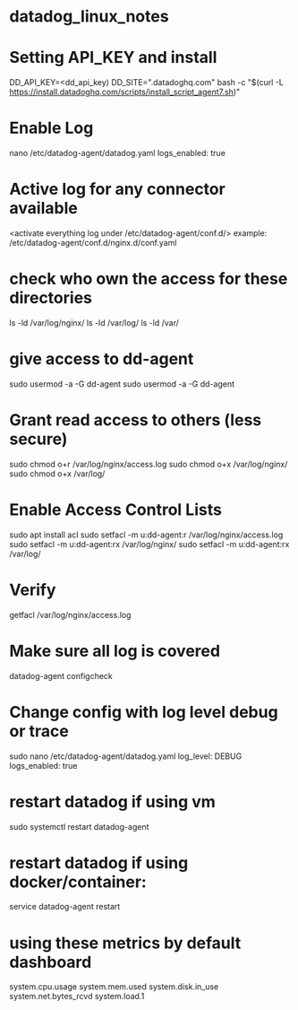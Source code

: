 # datadog_linux_notes


# Setting API_KEY and install
DD_API_KEY=<dd_api_key) DD_SITE="<region>.datadoghq.com" bash -c "$(curl -L https://install.datadoghq.com/scripts/install_script_agent7.sh)"

# Enable Log
nano /etc/datadog-agent/datadog.yaml
logs_enabled: true

# Active log for any connector available
<activate everything log under  /etc/datadog-agent/conf.d/>
example:  /etc/datadog-agent/conf.d/nginx.d/conf.yaml

# check who own the access for these directories
ls -ld /var/log/nginx/
ls -ld /var/log/
ls -ld /var/

# give access to dd-agent
sudo usermod -a -G <owner group> dd-agent
sudo usermod -a -G <owner group> dd-agent


# Grant read access to others (less secure)
sudo chmod o+r /var/log/nginx/access.log
sudo chmod o+x /var/log/nginx/
sudo chmod o+x /var/log/


# Enable Access Control Lists 
sudo apt install acl 
sudo setfacl -m u:dd-agent:r /var/log/nginx/access.log
sudo setfacl -m u:dd-agent:rx /var/log/nginx/ 
sudo setfacl -m u:dd-agent:rx /var/log/ 

# Verify
getfacl /var/log/nginx/access.log

# Make sure all log is covered
datadog-agent configcheck

# Change config with log level debug or trace
sudo nano /etc/datadog-agent/datadog.yaml
log_level: DEBUG
logs_enabled: true


# restart datadog if using vm
sudo systemctl restart datadog-agent

# restart datadog if using docker/container:
service datadog-agent restart

# using these metrics by default dashboard
system.cpu.usage
system.mem.used
system.disk.in_use
system.net.bytes_rcvd
system.load.1



